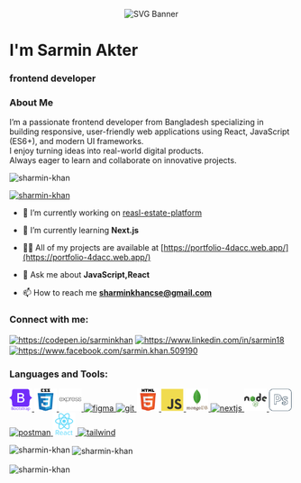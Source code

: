 <p align="center">
  <img src="https://i.postimg.cc/d1Qq9sFX/Banner.png" alt="SVG Banner" width="9000" height="350">
</p>

<h1 align="left"> I'm Sarmin Akter</h1>
<h3 align="left">frontend developer</h3>

<h3 align="left">About Me</h3>
<p align="left">
I’m a passionate frontend developer from Bangladesh specializing in building responsive, user-friendly web applications using React, JavaScript (ES6+), and modern UI frameworks.<br/>
I enjoy turning ideas into real-world digital products.<br/>
Always eager to learn and collaborate on innovative projects.
</p>

<p align="left"> <img src="https://komarev.com/ghpvc/?username=sharmin-khan&label=Profile%20views&color=0e75b6&style=flat" alt="sharmin-khan" /> </p>

<p align="left"> <a href="https://github.com/ryo-ma/github-profile-trophy"><img src="https://github-profile-trophy.vercel.app/?username=sharmin-khan" alt="sharmin-khan" /></a> </p>

- 🔭 I’m currently working on [reasl-estate-platform](https://real-estate-platform-4dacc.web.app/)

- 🌱 I’m currently learning **Next.js**

- 👨‍💻 All of my projects are available at [https://portfolio-4dacc.web.app/](https://portfolio-4dacc.web.app/)

- 💬 Ask me about **JavaScript,React**

- 📫 How to reach me **sharminkhancse@gmail.com**

<h3 align="left">Connect with me:</h3>
<p align="left">
<a href="https://codepen.io/https://codepen.io/sarminkhan" target="blank"><img align="center" src="https://raw.githubusercontent.com/rahuldkjain/github-profile-readme-generator/master/src/images/icons/Social/codepen.svg" alt="https://codepen.io/sarminkhan" height="30" width="40" /></a>
<a href="https://linkedin.com/in/https://www.linkedin.com/in/sarmin18" target="blank"><img align="center" src="https://raw.githubusercontent.com/rahuldkjain/github-profile-readme-generator/master/src/images/icons/Social/linked-in-alt.svg" alt="https://www.linkedin.com/in/sarmin18" height="30" width="40" /></a>
<a href="https://fb.com/https://www.facebook.com/sarmin.khan.509190" target="blank"><img align="center" src="https://raw.githubusercontent.com/rahuldkjain/github-profile-readme-generator/master/src/images/icons/Social/facebook.svg" alt="https://www.facebook.com/sarmin.khan.509190" height="30" width="40" /></a>
</p>

<h3 align="left">Languages and Tools:</h3>
<p align="left"> <a href="https://getbootstrap.com" target="_blank" rel="noreferrer"> <img src="https://raw.githubusercontent.com/devicons/devicon/master/icons/bootstrap/bootstrap-plain-wordmark.svg" alt="bootstrap" width="40" height="40"/> </a> <a href="https://www.w3schools.com/css/" target="_blank" rel="noreferrer"> <img src="https://raw.githubusercontent.com/devicons/devicon/master/icons/css3/css3-original-wordmark.svg" alt="css3" width="40" height="40"/> </a> <a href="https://expressjs.com" target="_blank" rel="noreferrer"> <img src="https://raw.githubusercontent.com/devicons/devicon/master/icons/express/express-original-wordmark.svg" alt="express" width="40" height="40"/> </a> <a href="https://www.figma.com/" target="_blank" rel="noreferrer"> <img src="https://www.vectorlogo.zone/logos/figma/figma-icon.svg" alt="figma" width="40" height="40"/> </a> <a href="https://git-scm.com/" target="_blank" rel="noreferrer"> <img src="https://www.vectorlogo.zone/logos/git-scm/git-scm-icon.svg" alt="git" width="40" height="40"/> </a> <a href="https://www.w3.org/html/" target="_blank" rel="noreferrer"> <img src="https://raw.githubusercontent.com/devicons/devicon/master/icons/html5/html5-original-wordmark.svg" alt="html5" width="40" height="40"/> </a> <a href="https://developer.mozilla.org/en-US/docs/Web/JavaScript" target="_blank" rel="noreferrer"> <img src="https://raw.githubusercontent.com/devicons/devicon/master/icons/javascript/javascript-original.svg" alt="javascript" width="40" height="40"/> </a> <a href="https://www.mongodb.com/" target="_blank" rel="noreferrer"> <img src="https://raw.githubusercontent.com/devicons/devicon/master/icons/mongodb/mongodb-original-wordmark.svg" alt="mongodb" width="40" height="40"/> </a> <a href="https://nextjs.org/" target="_blank" rel="noreferrer"> <img src="https://cdn.worldvectorlogo.com/logos/nextjs-2.svg" alt="nextjs" width="40" height="40"/> </a> <a href="https://nodejs.org" target="_blank" rel="noreferrer"> <img src="https://raw.githubusercontent.com/devicons/devicon/master/icons/nodejs/nodejs-original-wordmark.svg" alt="nodejs" width="40" height="40"/> </a> <a href="https://www.photoshop.com/en" target="_blank" rel="noreferrer"> <img src="https://raw.githubusercontent.com/devicons/devicon/master/icons/photoshop/photoshop-line.svg" alt="photoshop" width="40" height="40"/> </a> <a href="https://postman.com" target="_blank" rel="noreferrer"> <img src="https://www.vectorlogo.zone/logos/getpostman/getpostman-icon.svg" alt="postman" width="40" height="40"/> </a> <a href="https://reactjs.org/" target="_blank" rel="noreferrer"> <img src="https://raw.githubusercontent.com/devicons/devicon/master/icons/react/react-original-wordmark.svg" alt="react" width="40" height="40"/> </a> <a href="https://tailwindcss.com/" target="_blank" rel="noreferrer"> <img src="https://www.vectorlogo.zone/logos/tailwindcss/tailwindcss-icon.svg" alt="tailwind" width="40" height="40"/> </a> </p>

<p><img align="left" src="https://github-readme-stats.vercel.app/api/top-langs?username=sharmin-khan&show_icons=true&locale=en&layout=compact" alt="sharmin-khan" /></p>

<p>&nbsp;<img align="center" src="https://github-readme-stats.vercel.app/api?username=sharmin-khan&show_icons=true&locale=en" alt="sharmin-khan" /></p>

<p><img align="center" src="https://github-readme-streak-stats.herokuapp.com/?user=sharmin-khan&" alt="sharmin-khan" /></p>
